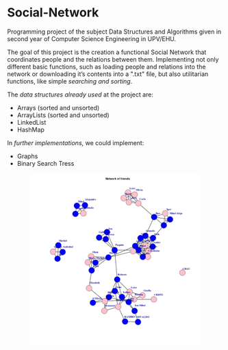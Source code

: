 # Social-Network
Programming project of the subject Data Structures and Algorithms given in second year of Computer Science Engineering in UPV/EHU.


The goal of this project is the creation a functional Social Network that coordinates people and the relations between them. Implementing not only different basic functions, such as loading people and relations into the network or downloading it’s contents into a ".txt" file, but also utilitarian functions, like simple *searching and sorting*.


The *data structures already used* at the project are:
- Arrays (sorted and unsorted)
- ArrayLists (sorted and unsorted)
- LinkedList
- HashMap


In *further implementations*, we could implement:
- Graphs
- Binary Search Tress


<p align="center">
  <img width="400" height="400" src="https://github.com/iyan22/Social-Network/blob/master/graphs/friends55.png">
</p>
